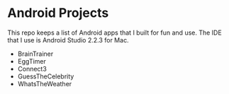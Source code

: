 # Android Projects
This repo keeps a list of Android apps that I built for fun and use. The IDE that I use is Android Studio 2.2.3 for Mac.


* BrainTrainer
* EggTimer
* Connect3
* GuessTheCelebrity
* WhatsTheWeather